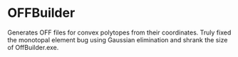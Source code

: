 # OFFBuilder
Generates OFF files for convex polytopes from their coordinates.
Truly fixed the monotopal element bug using Gaussian elimination and shrank the size of OffBuilder.exe.
